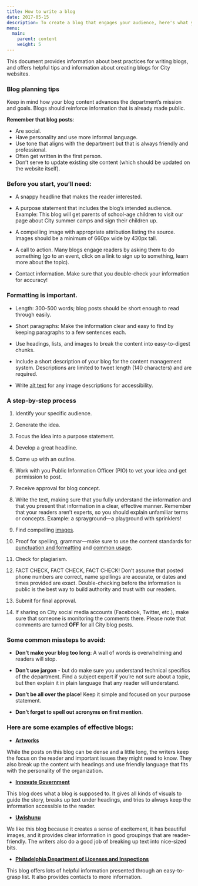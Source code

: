 ```yaml
---
title: How to write a blog
date: 2017-05-15
description: To create a blog that engages your audience, here's what you need to know.
menu:
  main:
    parent: content
    weight: 5
---
```



This document provides information about best practices for writing blogs, and offers helpful tips and information about creating blogs for City websites.
 
### Blog planning tips
 
Keep in mind how your blog content advances the department’s mission and goals. Blogs should reinforce information that is already made public.  
 
**Remember that blog posts**:

* Are social.
* Have personality and use more informal language. 
* Use tone that aligns with the department but that is always friendly and professional.
* Often get written in the first person.
* Don’t serve to update existing site content (which should be updated on the website itself).
 
### Before you start, you’ll need:
* A snappy headline that makes the reader interested.

* A purpose statement that includes the blog’s intended audience. 
Example: This blog will get parents of school-age children to visit our page about City summer camps and sign their children up.

* A compelling image with appropriate attribution listing the source. Images should be a minimum of 660px wide by 430px tall.

* A call to action. Many blogs engage readers by asking them to do something (go to an event, click on a link to sign up to something, learn more about the topic).

* Contact information. Make sure that you double-check your information for accuracy!
 
### Formatting is important.
* Length: 300-500 words; blog posts should be short enough to read through easily.

* Short paragraphs: Make the information clear and easy to find by keeping paragraphs to a few sentences each.

* Use headings, lists, and images to break the content into easy-to-digest chunks.

* Include a short description of your blog for the content management system. Descriptions are limited to tweet length (140 characters) and are required.

* Write [alt text](http://webaim.org/techniques/alttext/) for any image descriptions for accessibility.
 
### A step-by-step process
 

1. Identify your specific audience.

2. Generate the idea.

3. Focus the idea into a purpose statement.

4. Develop a great headline.

5. Come up with an outline.

6. Work with you Public Information Officer (PIO) to vet your idea and get permission to post.

7. Receive approval for blog concept.

8. Write the text, making sure that you fully understand the information and that you present that information in a clear, effective manner. Remember that your readers aren’t experts, so you should explain unfamiliar terms or concepts.
Example: a sprayground—a playground with sprinklers!

9. Find compelling [images](https://github.com/CityOfPhiladelphia/standards-docs/blob/master/site-content/guidelines/design-development/brand-elements/imagery.md).

10. Proof for spelling, grammar—make sure to use the content standards for [punctuation and formatting](https://github.com/CityOfPhiladelphia/standards-docs/blob/master/site-content/guidelines/content/punctuation-and-formatting.md) and [common usage](https://github.com/CityOfPhiladelphia/standards-docs/blob/master/site-content/guidelines/content/common-usage.md).

11. Check for plagiarism.

12. FACT CHECK, FACT CHECK, FACT CHECK! Don’t assume that posted phone numbers are correct, name spellings are accurate, or dates and times provided are exact. Double-checking before the information is public is the best way to build authority and trust with our readers.

13. Submit for final approval.

14. If sharing on City social media accounts (Facebook, Twitter, etc.), make sure that someone is monitoring the comments there. Please note that comments are turned **OFF** for all City blog posts.
 
 
### Some common missteps to avoid:
 
* **Don’t make your blog too long**: A wall of words is overwhelming and readers will stop.

* **Don’t use jargon** - but do make sure you understand technical specifics of the department. Find a subject expert if you’re not sure about a topic, but then explain it in plain language that any reader will understand.

* **Don’t be all over the place**! Keep it simple and focused on your purpose statement.

* **Don’t forget to spell out acronyms on first mention**.
 
 

### Here are some examples of effective blogs:
 
* [**Artworks**](https://www.arts.gov/art-works/2017/taking-note-round-arts-participation-research) 

While the posts on this blog can be dense and a little long, the writers keep the focus on the reader and important issues they might need to know. They also break up the content with headings and use friendly language that fits with the personality of the organization.

* [**Innovate Government**](http://www.innovategovernment.com/team-nyc/) 

This blog does what a blog is supposed to. It gives all kinds of visuals to guide the story, breaks up text under headings, and tries to always keep the information accessible to the reader.

* [**Uwishunu**](http://www.uwishunu.com/) 

We like this blog because it creates a sense of excitement, it has beautiful images, and it provides clear information in good groupings that are reader-friendly. The writers also do a good job of breaking up text into nice-sized bits.

* [**Philadelphia Department of Licenses and Inspections**](https://beta.phila.gov/posts/department-of-licenses-and-inspections/2017-05-10-building-safety-month-five-things-to-think-about-in-your-everyday-life/) 

This blog offers lots of helpful information presented through an easy-to-grasp list. It also provides contacts to more information. 
